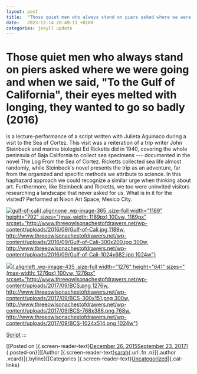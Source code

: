 ```yaml
---
layout: post
title:  "Those quiet men who always stand on piers asked where we were going and when we said, "To the Gulf of California", their eyes melted with longing, they wanted to go so badly (2016)"
date:   2023-12-14 20:49:11 +0100
categories: jekyll update
---
```


# Those quiet men who always stand on piers asked where we were going and when we said, "To the Gulf of California", their eyes melted with longing, they wanted to go so badly (2016) 

is a lecture-performance of a script written with Julieta Aguinaco
during a visit to the Sea of Cortez. This visit was a reiteration of a
trip writer John Steinbeck and marine biologist Ed Ricketts did in 1940,
covering the whole peninsula of Baja California to collect sea specimens
--- documented in the novel The Log From the Sea of Cortez. Ricketts
collected sea life almost randomly, while Steinbeck's novel presents the
trip as an adventure, far from the organized and specific methods we
attribute to science. In this haphazard approach we could recognize a
similar urge when thinking about art. Furthermore, like Steinbeck and
Ricketts, we too were uninvited visitors researching a landscape that
never asked for us. What is in it for the visited? Performed at Nixon
Art Space, Mexico City.

[![gulf-of-cali](http://www.threeowlsonachestofdrawers.net/wp-content/uploads/2016/09/Gulf-of-Cali.jpg){.alignnone
.wp-image-365 .size-full width="1189" height="792"
sizes="(max-width: 1189px) 100vw, 1189px"
srcset="http://www.threeowlsonachestofdrawers.net/wp-content/uploads/2016/09/Gulf-of-Cali.jpg 1189w, http://www.threeowlsonachestofdrawers.net/wp-content/uploads/2016/09/Gulf-of-Cali-300x200.jpg 300w, http://www.threeowlsonachestofdrawers.net/wp-content/uploads/2016/09/Gulf-of-Cali-1024x682.jpg 1024w"}](http://www.threeowlsonachestofdrawers.net/wp-content/uploads/2016/09/Gulf-of-Cali.jpg)

[![](http://www.threeowlsonachestofdrawers.net/wp-content/uploads/2017/09/BCS.png){.alignleft
.wp-image-435 .size-full width="1276" height="641"
sizes="(max-width: 1276px) 100vw, 1276px"
srcset="http://www.threeowlsonachestofdrawers.net/wp-content/uploads/2017/09/BCS.png 1276w, http://www.threeowlsonachestofdrawers.net/wp-content/uploads/2017/09/BCS-300x151.png 300w, http://www.threeowlsonachestofdrawers.net/wp-content/uploads/2017/09/BCS-768x386.png 768w, http://www.threeowlsonachestofdrawers.net/wp-content/uploads/2017/09/BCS-1024x514.png 1024w"}](http://www.threeowlsonachestofdrawers.net/wp-content/uploads/2017/09/BCS.png)

[Script](http://www.threeowlsonachestofdrawers.net/wp-content/uploads/2015/12/Those-Quiet-Men...-script.pdf)
:::

[[Posted on ]{.screen-reader-text}[December 26, 2015September 23,
2017](http://www.threeowlsonachestofdrawers.net/?p=317)]{.posted-on}[[[Author
]{.screen-reader-text}[sarah](http://www.threeowlsonachestofdrawers.net/?author=1){.url
.fn .n}]{.author .vcard}]{.byline}[[Categories
]{.screen-reader-text}[Uncategorized](http://www.threeowlsonachestofdrawers.net/?cat=1)]{.cat-links}

